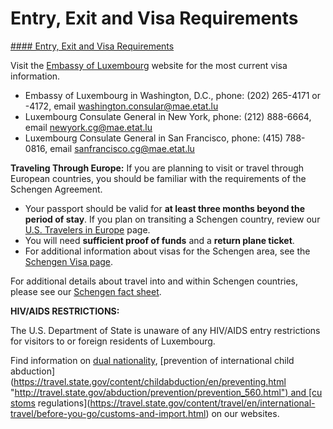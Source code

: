 # Entry, Exit and Visa Requirements

[#### Entry, Exit and Visa Requirements](javascript:void(0); "Entry, Exit and Visa Requirements")

Visit the [Embassy of Luxembourg](https://washington.mae.lu/en/service_citoyens.html) website for the most current visa information.

* Embassy of Luxembourg in Washington, D.C., phone: (202) 265-4171 or -4172, email [washington.consular@mae.etat.lu](mailto:washington.consular@mae.etat.lu)
* Luxembourg Consulate General in New York, phone: (212) 888-6664, email [newyork.cg@mae.etat.lu](mailto:Newyork.cg@mae.etat.lu)
* Luxembourg Consulate General in San Francisco, phone: (415) 788-0816, email [sanfrancisco.cg@mae.etat.lu](mailto:sanfrancisco.cg@mae.etat.lu)

**Traveling Through Europe:** If you are planning to visit or travel through European countries, you should be familiar with the requirements of the Schengen Agreement.

* Your passport should be valid for **at least three months beyond the period of stay**. If you plan on transiting a Schengen country, review our [U.S. Travelers in Europe](https://travel.state.gov/content/travel/en/international-travel/before-you-go/travelers-with-special-considerations/US_Travelers_in_Europes_Schengen_Area.html) page.
* You will need **sufficient proof of funds** and a **return plane ticket**.
* For additional information about visas for the Schengen area, see the [Schengen Visa page](https://www.schengenvisainfo.com/schengen-visa-countries-list/).

For additional details about travel into and within Schengen countries, please see our [Schengen fact sheet](https://travel.state.gov/content/travel/en/international-travel/before-you-go/travelers-with-special-considerations/schengen.html).

**HIV/AIDS RESTRICTIONS:**

The U.S. Department of State is unaware of any HIV/AIDS entry restrictions for visitors to or foreign residents of Luxembourg.

Find information on [dual nationality](https://travel.state.gov/content/travel/en/international-travel/before-you-go/travelers-with-special-considerations/Dual-Nationality-Travelers.html "http://travel.state.gov/travel/cis_pa_tw/cis/cis_1753.html"), [prevention of international child abduction](https://travel.state.gov/content/childabduction/en/preventing.html "http://travel.state.gov/abduction/prevention/prevention_560.html") and [customs regulations](https://travel.state.gov/content/travel/en/international-travel/before-you-go/customs-and-import.html) on our websites.